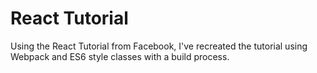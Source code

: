 # React Tutorial
Using the React Tutorial from Facebook, I've recreated the tutorial using Webpack and ES6 style classes with a build process.